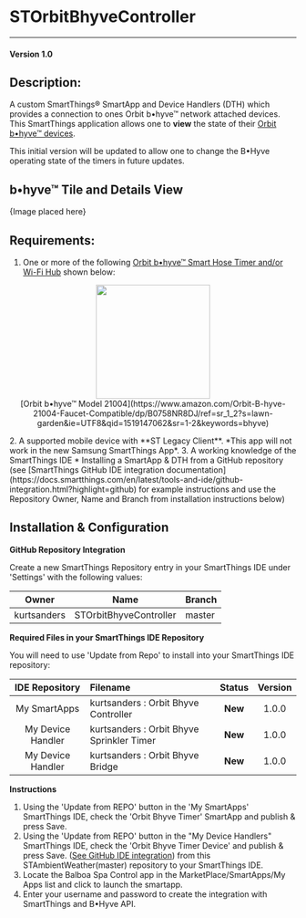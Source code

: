 # STOrbitBhyveController
---

#### Version 1.0
 
## Description:

A custom SmartThings® SmartApp and Device Handlers (DTH) which provides a connection to ones Orbit b•hyve™ network attached devices.
This SmartThings application allows one to **view** the state of their [Orbit b•hyve™ devices](https://bhyve.orbitonline.com/hosefaucet/).  

This initial version will be updated to allow one to change the B•Hyve operating state of the timers in future updates. 

## b•hyve™ Tile and Details View

{Image placed here}

## Requirements:

1. One or more of the following [Orbit b•hyve™ Smart Hose Timer and/or Wi-Fi Hub](https://bhyve.orbitonline.com/hosefaucet/) shown below: 
<p align="center">
<img src="https://raw.githubusercontent.com/KurtSanders/STOrbitBhyveController/master/images/icons/bhyveIcon.png" width=200>
<br>
[Orbit b•hyve™ Model 21004](https://www.amazon.com/Orbit-B-hyve-21004-Faucet-Compatible/dp/B0758NR8DJ/ref=sr_1_2?s=lawn-garden&ie=UTF8&qid=1519147062&sr=1-2&keywords=bhyve)<br>
</p>
2. A supported mobile device with **ST Legacy Client**. *This app will not work in the new Samsung SmartThings App*. 
3. A working knowledge of the SmartThings IDE
	* Installing a SmartApp & DTH from a GitHub repository (see [SmartThings GitHub IDE integration documentation](https://docs.smartthings.com/en/latest/tools-and-ide/github-integration.html?highlight=github) for example instructions and use the Repository Owner, Name and Branch from installation instructions below)

## Installation & Configuration

**GitHub Repository Integration**

Create a new SmartThings Repository entry in your SmartThings IDE under 'Settings' with the following values:

| Owner | Name | Branch |
|------|:-------:|--------|
| kurtsanders | STOrbitBhyveController | master |

**Required Files in your SmartThings IDE Repository**

You will need to use 'Update from Repo' to install into your SmartThings IDE repository:

| IDE Repository    | Filename | Status | Version |
| :---: | :----------| :---:  | :---:  |
| My SmartApps      | kurtsanders : Orbit Bhyve Controller | **New**  | 1.0.0 |
| My Device Handler | kurtsanders : Orbit Bhyve Sprinkler Timer | **New** | 1.0.0 |
| My Device Handler | kurtsanders : Orbit Bhyve Bridge | **New** | 1.0.0 |


**Instructions**

1. Using the 'Update from REPO' button in the 'My SmartApps' SmartThings IDE, check the 'Orbit Bhyve Timer' SmartApp and publish & press Save.  
2. Using the 'Update from REPO' button in the "My Device Handlers" SmartThings IDE, check the 'Orbit Bhyve Timer Device' and publish & press Save.  ([See GitHub IDE integration](https://docs.smartthings.com/en/latest/tools-and-ide/github-integration.html?highlight=github)) from this STAmbientWeather(master) repository to your SmartThings IDE.
3. Locate the Balboa Spa Control app in the MarketPlace/SmartApps/My Apps list and click to launch the smartapp.
4. Enter your username and password to create the integration with SmartThings and B•Hyve API.
